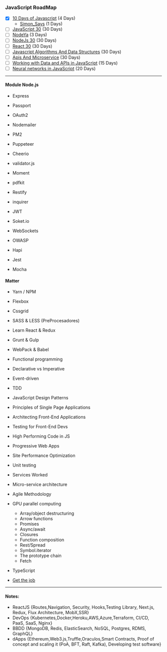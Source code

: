 ### JavaScript RoadMap
- [x] [10 Days of Javascript](https://www.hackerrank.com/domains/tutorials/10-days-of-javascript) (4 Days) 
   - [Simon_Says]() (1 Days) 
- [ ] [JavaScript 30](https://javascript30.com/) (30 Days)  
- [ ] [NodeYa](http://www.tutorialesprogramacionya.com/javascriptya/nodejsya/) (3 Days)  
- [ ] [NodeJs 30](https://www.nodejsera.com/30-days-of-node.html) (30 Days)  
- [ ] [React 30](https://www.fullstackreact.com/30-days-of-react/) (30 Days)  
- [ ] [Javascript Algorithms And Data Structures](https://www.freecodecamp.org/) (30 Days)  
- [ ] [Apis And Microservice](https://www.freecodecamp.org/) (30 Days)  
- [ ] [Working with Data and APIs in JavaScript](https://www.youtube.com/playlist?list=PLRqwX-V7Uu6YxDKpFzf_2D84p0cyk4T7X) (15 Days)
- [ ] [Neural networks in JavaScript](https://scrimba.com/g/gneuralnetworks) (20 Days)

______
#### Module Node.js 
* Express
* Passport
* OAuth2
* Nodemailer
* PM2
* Puppeteer
* Cheerio
* validator.js
* Moment 
* pdfkit
* Restify
* inquirer
* JWT
* Soket.io 
* WebSockets
* OWASP

* Hapi
* Jest
* Mocha

#### Matter
* Yarn / NPM 
* Flexbox
* Cssgrid
* SASS & LESS (PreProcesadores) 
* Learn React & Redux
* Grunt & Gulp
* WebPack & Babel
* Functional programming
* Declarative vs Imperative 
* Event-driven
* TDD

* JavaScript Design Patterns
* Principles of Single Page Applications
* Architecting Front-End Applications
* Testing for Front-End Devs
* High Performing Code in JS
* Progressive Web Apps
* Site Performance Optimization
* Unit testing
* Services Worked
* Micro-service architecture
* Agile Methodology
* GPU parallel computing

    * Array/object destructuring
    * Arrow functions
    * Promises
    * Async/await
    * Closures
    * Function composition
    * Rest/Spread
    * Symbol.iterator
    * The prototype chain
    * Fetch

* TypeScript

- [Get the job](https://github.com/FernandoFH/Programming_Interview_Study_Plan)

______ 
#### Notes: 
- ReactJS
	{Routes,Navigation, Security, Hooks,Testing Library, Next.js, Redux, Flux Architecture, MobX,SSR} 
- DevOps 
	{Kubernetes,Docker,Heroku,AWS,Azure,Terraform, CI/CD, PaaS, SaaS, Nginx}
- BBDD
	{MongoDB, Redis, ElasticSearch, NoSQL, Postgres, RDMS, GraphQL}
- dApps
	{Ethereum,Web3.js,Truffle,Oraculos,Smart Contracts, Proof of concept and scaling it (PoA, BFT, Raft, Kafka), Developing test software}
